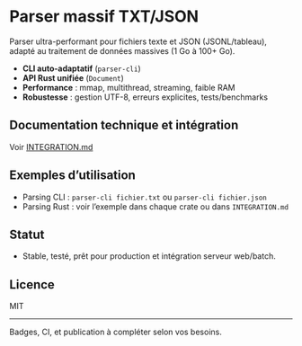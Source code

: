 # Parser massif TXT/JSON

Parser ultra-performant pour fichiers texte et JSON (JSONL/tableau), adapté au traitement de données massives (1 Go à 100+ Go).

- **CLI auto-adaptatif** (`parser-cli`)
- **API Rust unifiée** (`Document`)
- **Performance** : mmap, multithread, streaming, faible RAM
- **Robustesse** : gestion UTF-8, erreurs explicites, tests/benchmarks

## Documentation technique et intégration
Voir [INTEGRATION.md](INTEGRATION.md)

## Exemples d’utilisation
- Parsing CLI : `parser-cli fichier.txt` ou `parser-cli fichier.json`
- Parsing Rust : voir l’exemple dans chaque crate ou dans `INTEGRATION.md`

## Statut
- Stable, testé, prêt pour production et intégration serveur web/batch.

## Licence
MIT

---

Badges, CI, et publication à compléter selon vos besoins.
